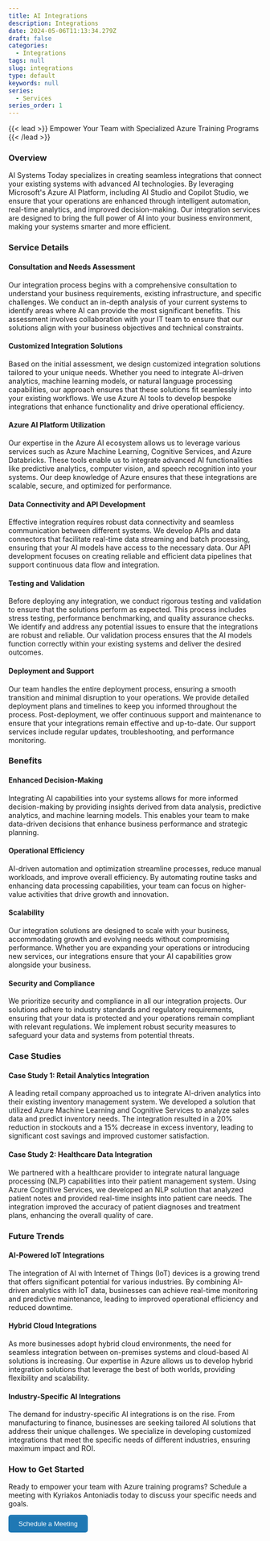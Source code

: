 ```yaml
---
title: AI Integrations
description: Integrations
date: 2024-05-06T11:13:34.279Z
draft: false
categories:
  - Integrations
tags: null
slug: integrations
type: default
keywords: null
series:
  - Services
series_order: 1
---
```

{{< lead >}}
Empower Your Team with Specialized Azure Training Programs
{{< /lead >}}

### Overview

AI Systems Today specializes in creating seamless integrations that connect your existing systems with advanced AI technologies. By leveraging Microsoft's Azure AI Platform, including AI Studio and Copilot Studio, we ensure that your operations are enhanced through intelligent automation, real-time analytics, and improved decision-making. Our integration services are designed to bring the full power of AI into your business environment, making your systems smarter and more efficient.

### Service Details

#### Consultation and Needs Assessment

Our integration process begins with a comprehensive consultation to understand your business requirements, existing infrastructure, and specific challenges. We conduct an in-depth analysis of your current systems to identify areas where AI can provide the most significant benefits. This assessment involves collaboration with your IT team to ensure that our solutions align with your business objectives and technical constraints.

#### Customized Integration Solutions

Based on the initial assessment, we design customized integration solutions tailored to your unique needs. Whether you need to integrate AI-driven analytics, machine learning models, or natural language processing capabilities, our approach ensures that these solutions fit seamlessly into your existing workflows. We use Azure AI tools to develop bespoke integrations that enhance functionality and drive operational efficiency.

#### Azure AI Platform Utilization

Our expertise in the Azure AI ecosystem allows us to leverage various services such as Azure Machine Learning, Cognitive Services, and Azure Databricks. These tools enable us to integrate advanced AI functionalities like predictive analytics, computer vision, and speech recognition into your systems. Our deep knowledge of Azure ensures that these integrations are scalable, secure, and optimized for performance.

#### Data Connectivity and API Development

Effective integration requires robust data connectivity and seamless communication between different systems. We develop APIs and data connectors that facilitate real-time data streaming and batch processing, ensuring that your AI models have access to the necessary data. Our API development focuses on creating reliable and efficient data pipelines that support continuous data flow and integration.

#### Testing and Validation

Before deploying any integration, we conduct rigorous testing and validation to ensure that the solutions perform as expected. This process includes stress testing, performance benchmarking, and quality assurance checks. We identify and address any potential issues to ensure that the integrations are robust and reliable. Our validation process ensures that the AI models function correctly within your existing systems and deliver the desired outcomes.

#### Deployment and Support

Our team handles the entire deployment process, ensuring a smooth transition and minimal disruption to your operations. We provide detailed deployment plans and timelines to keep you informed throughout the process. Post-deployment, we offer continuous support and maintenance to ensure that your integrations remain effective and up-to-date. Our support services include regular updates, troubleshooting, and performance monitoring.

### Benefits

#### Enhanced Decision-Making

Integrating AI capabilities into your systems allows for more informed decision-making by providing insights derived from data analysis, predictive analytics, and machine learning models. This enables your team to make data-driven decisions that enhance business performance and strategic planning.

#### Operational Efficiency

AI-driven automation and optimization streamline processes, reduce manual workloads, and improve overall efficiency. By automating routine tasks and enhancing data processing capabilities, your team can focus on higher-value activities that drive growth and innovation.

#### Scalability

Our integration solutions are designed to scale with your business, accommodating growth and evolving needs without compromising performance. Whether you are expanding your operations or introducing new services, our integrations ensure that your AI capabilities grow alongside your business.

#### Security and Compliance

We prioritize security and compliance in all our integration projects. Our solutions adhere to industry standards and regulatory requirements, ensuring that your data is protected and your operations remain compliant with relevant regulations. We implement robust security measures to safeguard your data and systems from potential threats.

### Case Studies

#### Case Study 1: Retail Analytics Integration

A leading retail company approached us to integrate AI-driven analytics into their existing inventory management system. We developed a solution that utilized Azure Machine Learning and Cognitive Services to analyze sales data and predict inventory needs. The integration resulted in a 20% reduction in stockouts and a 15% decrease in excess inventory, leading to significant cost savings and improved customer satisfaction.

#### Case Study 2: Healthcare Data Integration

We partnered with a healthcare provider to integrate natural language processing (NLP) capabilities into their patient management system. Using Azure Cognitive Services, we developed an NLP solution that analyzed patient notes and provided real-time insights into patient care needs. The integration improved the accuracy of patient diagnoses and treatment plans, enhancing the overall quality of care.

### Future Trends

#### AI-Powered IoT Integrations

The integration of AI with Internet of Things (IoT) devices is a growing trend that offers significant potential for various industries. By combining AI-driven analytics with IoT data, businesses can achieve real-time monitoring and predictive maintenance, leading to improved operational efficiency and reduced downtime.

#### Hybrid Cloud Integrations

As more businesses adopt hybrid cloud environments, the need for seamless integration between on-premises systems and cloud-based AI solutions is increasing. Our expertise in Azure allows us to develop hybrid integration solutions that leverage the best of both worlds, providing flexibility and scalability.

#### Industry-Specific AI Integrations

The demand for industry-specific AI integrations is on the rise. From manufacturing to finance, businesses are seeking tailored AI solutions that address their unique challenges. We specialize in developing customized integrations that meet the specific needs of different industries, ensuring maximum impact and ROI.

### **How to Get Started**

Ready to empower your team with Azure training programs? Schedule a meeting with Kyriakos Antoniadis today to discuss your specific needs and goals.

<a href="https://calendly.com/contact-ai-systems-today/30min"  target="_blank" style="text-decoration:none;">
      <button style="padding:10px 20px; background-color:#1f78b4; color:white; border:none; border-radius:5px; cursor:pointer;">Schedule a Meeting
      </button>
</a>
